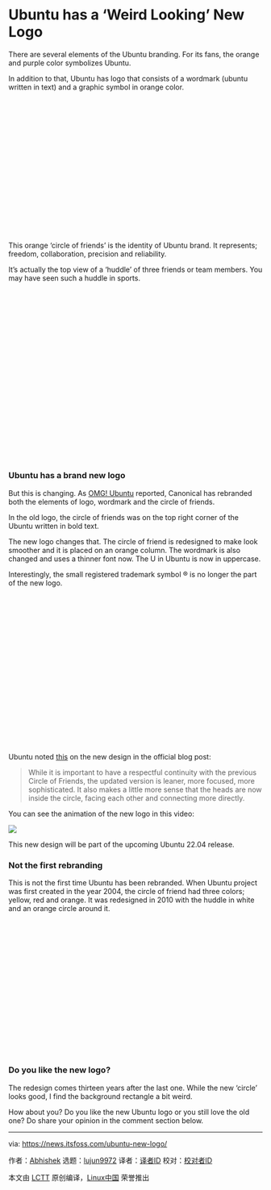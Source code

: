 [#]: subject: "Ubuntu has a ‘Weird Looking’ New Logo"
[#]: via: "https://news.itsfoss.com/ubuntu-new-logo/"
[#]: author: "Abhishek https://news.itsfoss.com/author/root/"
[#]: collector: "lujun9972"
[#]: translator: "lkxed"
[#]: reviewer: " "
[#]: publisher: " "
[#]: url: " "

Ubuntu has a ‘Weird Looking’ New Logo
======

There are several elements of the Ubuntu branding. For its fans, the orange and purple color symbolizes Ubuntu.

In addition to that, Ubuntu has logo that consists of a wordmark (ubuntu written in text) and a graphic symbol in orange color.

![Ubuntu’s old logo][1]

This orange ‘circle of friends’ is the identity of Ubuntu brand. It represents; freedom, collaboration, precision and reliability.

It’s actually the top view of a ‘huddle’ of three friends or team members. You may have seen such a huddle in sports.

![Image courtesy: Unsplash][2]

### Ubuntu has a brand new logo

But this is changing. As [OMG! Ubuntu][3] reported, Canonical has rebranded both the elements of logo, wordmark and the circle of friends.

In the old logo, the circle of friends was on the top right corner of the Ubuntu written in bold text.

The new logo changes that. The circle of friend is redesigned to make look smoother and it is placed on an orange column. The wordmark is also changed and uses a thinner font now. The U in Ubuntu is now in uppercase.

Interestingly, the small registered trademark symbol ® is no longer the part of the new logo.

![][4]

Ubuntu noted [this][5] on the new design in the official blog post:

> While it is important to have a respectful continuity with the previous Circle of Friends, the updated version is leaner, more focused, more sophisticated. It also makes a little more sense that the heads are now inside the circle, facing each other and connecting more directly.

You can see the animation of the new logo in this video:

![][6]

This new design will be part of the upcoming Ubuntu 22.04 release.

### Not the first rebranding

This is not the first time Ubuntu has been rebranded. When Ubuntu project was first created in the year 2004, the circle of friend had three colors; yellow, red and orange. It was redesigned in 2010 with the huddle in white and an orange circle around it.

![Image courtesy: OMG! Ubuntu][7]

### Do you like the new logo?

The redesign comes thirteen years after the last one. While the new ‘circle’ looks good, I find the background rectangle a bit weird.

How about you? Do you like the new Ubuntu logo or you still love the old one? Do share your opinion in the comment section below.

--------------------------------------------------------------------------------

via: https://news.itsfoss.com/ubuntu-new-logo/

作者：[Abhishek][a]
选题：[lujun9972][b]
译者：[译者ID](https://github.com/译者ID)
校对：[校对者ID](https://github.com/校对者ID)

本文由 [LCTT](https://github.com/LCTT/TranslateProject) 原创编译，[Linux中国](https://linux.cn/) 荣誉推出

[a]: https://news.itsfoss.com/author/root/
[b]: https://github.com/lujun9972
[1]: data:image/svg+xml;base64,PHN2ZyBoZWlnaHQ9IjQxNyIgd2lkdGg9Ijc4MCIgeG1sbnM9Imh0dHA6Ly93d3cudzMub3JnLzIwMDAvc3ZnIiB2ZXJzaW9uPSIxLjEiLz4=
[2]: data:image/svg+xml;base64,PHN2ZyBoZWlnaHQ9IjUyMCIgd2lkdGg9Ijc4MCIgeG1sbnM9Imh0dHA6Ly93d3cudzMub3JnLzIwMDAvc3ZnIiB2ZXJzaW9uPSIxLjEiLz4=
[3]: https://www.omgubuntu.co.uk/2022/03/ubuntu-has-a-brand-new-logo
[4]: data:image/svg+xml;base64,PHN2ZyBoZWlnaHQ9IjQ2NSIgd2lkdGg9Ijc4MCIgeG1sbnM9Imh0dHA6Ly93d3cudzMub3JnLzIwMDAvc3ZnIiB2ZXJzaW9uPSIxLjEiLz4=
[5]: https://ubuntu.com/blog/a-new-look-for-the-circle-of-friends
[6]: https://i0.wp.com/i.ytimg.com/vi/9DHUyz54flA/hqdefault.jpg?w=780&ssl=1
[7]: data:image/svg+xml;base64,PHN2ZyBoZWlnaHQ9IjQxMCIgd2lkdGg9Ijc4MCIgeG1sbnM9Imh0dHA6Ly93d3cudzMub3JnLzIwMDAvc3ZnIiB2ZXJzaW9uPSIxLjEiLz4=
